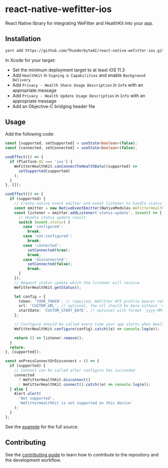 # react-native-wefitter-ios

React Native library for integrating WeFitter and HealthKit into your app.

## Installation

```sh
yarn add https://github.com/ThunderbyteAI/react-native-wefitter-ios.git#v1.0.0
```

In Xcode for your target:

- Set the minimum deployment target to at least iOS 11.3
- Add `HealthKit` in `Signing & Capabilities` and enable `Background Delivery`
- Add `Privacy - Health Share Usage Description` in `Info` with an appropriate message
- Add `Privacy - Health Update Usage Description` in `Info` with an appropriate message
- Add an Objective-C bridging header file

## Usage

Add the following code:

```ts
const [supported, setSupported] = useState<boolean>(false);
const [connected, setConnected] = useState<boolean>(false);

useEffect(() => {
  if (Platform.OS === 'ios') {
    WeFitterHealthKit.canConnectToHealthData((supported) =>
      setSupported(supported)
    );
  }
}, []);

useEffect(() => {
  if (supported) {
    // Create native event emitter and event listener to handle status updates
    const emitter = new NativeEventEmitter(NativeModules.WeFitterHealthKit);
    const listener = emitter.addListener('status-update', (event) => {
      // Handle status update result
      switch (event.status) {
        case 'configured':
          break;
        case 'not-configured':
          break;
        case 'connected':
          setConnected(true);
          break;
        case 'disconnected':
          setConnected(false);
          break;
      }
    });
    // Request status update which the listener will receive
    WeFitterHealthKit.getStatus();

    let config = {
      token: 'YOUR_TOKEN', // required, WeFitter API profile bearer token
      url: 'CUSTOM_URL', // optional, the url should be base without `v1.3/ingest/` as the library will append this. Default: `https://api.wefitter.com/api/`
      startDate: 'CUSTOM_START_DATE', // optional with format `yyyy-MM-dd`, by default data of the past 7 days will be uploaded
    };

    // Configure should be called every time your app starts when HealthKit is supported
    WeFitterHealthKit.configure(config).catch((e) => console.log(e));

    return () => listener.remove();
  }
  return;
}, [supported]);

const onPressConnectOrDisconnect = () => {
  if (supported) {
    // Connect can be called after configure has succeeded
    connected
      ? WeFitterHealthKit.disconnect()
      : WeFitterHealthKit.connect().catch((e) => console.log(e));
  } else {
    Alert.alert(
      'Not supported',
      'WeFitterHealthKit is not supported on this device'
    );
  }
};
```

See the [example](example/src/App.tsx) for the full source.

## Contributing

See the [contributing guide](CONTRIBUTING.md) to learn how to contribute to the repository and the development workflow.
